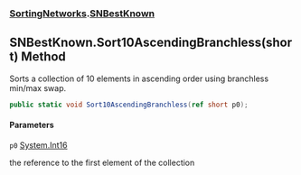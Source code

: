 ### [SortingNetworks](SortingNetworks.md 'SortingNetworks').[SNBestKnown](SortingNetworks.SNBestKnown.md 'SortingNetworks.SNBestKnown')

## SNBestKnown.Sort10AscendingBranchless(short) Method

Sorts a collection of 10 elements in ascending order using branchless min/max swap.

```csharp
public static void Sort10AscendingBranchless(ref short p0);
```
#### Parameters

<a name='SortingNetworks.SNBestKnown.Sort10AscendingBranchless(short).p0'></a>

`p0` [System.Int16](https://docs.microsoft.com/en-us/dotnet/api/System.Int16 'System.Int16')

the reference to the first element of the collection